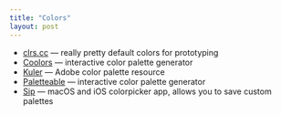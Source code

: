 ```yaml
---
title: "Colors"
layout: post
---
```


- [clrs.cc](http://clrs.cc/) — really pretty default colors for prototyping
- [Coolors](https://coolors.co/app) — interactive color palette generator
- [Kuler](https://color.adobe.com/create/color-wheel/) — Adobe color palette resource
- [Paletteable](http://www.palettable.io/) — interactive color palette generator
- [Sip](http://sipapp.io/) — macOS and iOS colorpicker app, allows you to save custom palettes
